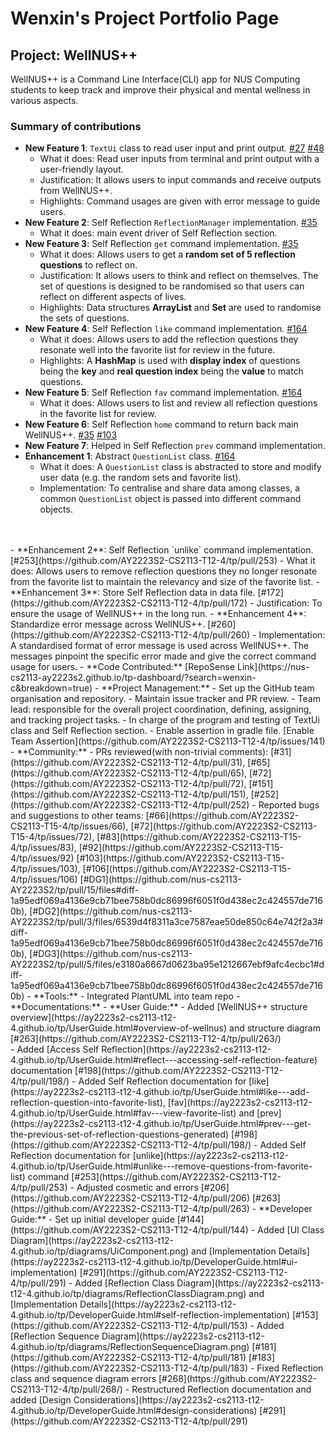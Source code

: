 # Wenxin's Project Portfolio Page

## Project: WellNUS++
WellNUS++ is a Command Line Interface(CLI) app for NUS Computing students to keep track and improve their physical and
mental wellness in various aspects.

### Summary of contributions
- **New Feature 1**: `TextUi` class to read user input and print output. 
[#27](https://github.com/AY2223S2-CS2113-T12-4/tp/pull/27) [#48](https://github.com/AY2223S2-CS2113-T12-4/tp/pull/48)
  - What it does: Read user inputs from terminal and print output with a user-friendly layout.
  - Justification: It allows users to input commands and receive outputs from WellNUS++.
  - Highlights: Command usages are given with error message to guide users.
- **New Feature 2**: Self Reflection `ReflectionManager` implementation. [#35](https://github.com/AY2223S2-CS2113-T12-4/tp/pull/35)
  - What it does: main event driver of Self Reflection section.
- **New Feature 3**: Self Reflection `get` command implementation. [#35](https://github.com/AY2223S2-CS2113-T12-4/tp/pull/35)
  - What it does: Allows users to get a **random set of 5 reflection questions** to reflect on.
  - Justification: It allows users to think and reflect on themselves. The set of questions is designed to be randomised 
  so that users can reflect on different aspects
  of lives.
  - Highlights: Data structures **ArrayList** and **Set** are used to randomise the sets of questions. 
- **New Feature 4**: Self Reflection `like` command implementation. [#164](https://github.com/AY2223S2-CS2113-T12-4/tp/pull/164)
  - What it does: Allows users to add the reflection questions they resonate well into the favorite list for review in the future.
  - Highlights: A **HashMap** is used with **display index** of questions being the **key** and **real question index** 
  being the **value** to match questions. 
- **New Feature 5**: Self Reflection `fav` command implementation. [#164](https://github.com/AY2223S2-CS2113-T12-4/tp/pull/164)
  - What it does: Allows users to list and review all reflection questions in the favorite list for review.
- **New Feature 6**: Self Reflection `home` command to return back main WellNUS++. 
[#35](https://github.com/AY2223S2-CS2113-T12-4/tp/pull/35) [#103](https://github.com/AY2223S2-CS2113-T12-4/tp/pull/103)
- **New Feature 7**: Helped in Self Reflection `prev` command implementation.
- **Enhancement 1**: Abstract `QuestionList` class. [#164](https://github.com/AY2223S2-CS2113-T12-4/tp/pull/164)
  - What it does: A `QuestionList` class is abstracted to store and modify user data (e.g. the random sets and favorite list).
  - Implementation: To centralise and share data among classes, a common `QuestionList` object is passed into different command objects.
<br>
<br>
- **Enhancement 2**: Self Reflection `unlike` command implementation. [#253](https://github.com/AY2223S2-CS2113-T12-4/tp/pull/253)
  - What it does: Allows users to remove reflection questions they no longer resonate from the favorite list to maintain the relevancy 
  and size of the favorite list. 
- **Enhancement 3**: Store Self Reflection data in data file. [#172](https://github.com/AY2223S2-CS2113-T12-4/tp/pull/172)
  - Justification: To ensure the usage of WellNUS++ in the long run.
- **Enhancement 4**: Standardize error message across WellNUS++. [#260](https://github.com/AY2223S2-CS2113-T12-4/tp/pull/260)
  - Implementation: A standardised format of error message is used across WellNUS++. The messages pinpoint the specific 
error made and give the correct command usage for users.
- **Code Contributed:** [RepoSense Link](https://nus-cs2113-ay2223s2.github.io/tp-dashboard/?search=wenxin-c&breakdown=true)
- **Project Management:**
  - Set up the GitHub team organisation and repository.
  - Maintain issue tracker and PR review.
  - Team lead: responsible for the overall project coordination, defining, assigning, and tracking project tasks.
  - In charge of the program and testing of TextUi class and Self Reflection section.
  - Enable assertion in gradle file. [Enable Team Assertion](https://github.com/AY2223S2-CS2113-T12-4/tp/issues/141)
- **Community:**
  - PRs reviewed(with non-trivial comments):
[#31](https://github.com/AY2223S2-CS2113-T12-4/tp/pull/31),
[#65](https://github.com/AY2223S2-CS2113-T12-4/tp/pull/65),
[#72](https://github.com/AY2223S2-CS2113-T12-4/tp/pull/72),
[#151](https://github.com/AY2223S2-CS2113-T12-4/tp/pull/151),
[#252](https://github.com/AY2223S2-CS2113-T12-4/tp/pull/252)
  - Reported bugs and suggestions to other teams:
[#66](https://github.com/AY2223S2-CS2113-T15-4/tp/issues/66), [#72](https://github.com/AY2223S2-CS2113-T15-4/tp/issues/72),
[#83](https://github.com/AY2223S2-CS2113-T15-4/tp/issues/83), [#92](https://github.com/AY2223S2-CS2113-T15-4/tp/issues/92)
[#103](https://github.com/AY2223S2-CS2113-T15-4/tp/issues/103), [#106](https://github.com/AY2223S2-CS2113-T15-4/tp/issues/106)
[#DG1](https://github.com/nus-cs2113-AY2223S2/tp/pull/15/files#diff-1a95edf069a4136e9cb71bee758b0dc86996f6051f0d438ec2c424557de7160b),
[#DG2](https://github.com/nus-cs2113-AY2223S2/tp/pull/3/files/6539d4f8311a3ce7587eae50de850c64e742f2a3#diff-1a95edf069a4136e9cb71bee758b0dc86996f6051f0d438ec2c424557de7160b),
[#DG3](https://github.com/nus-cs2113-AY2223S2/tp/pull/5/files/e3180a6667d0623ba95e1212667ebf9afc4ecbc1#diff-1a95edf069a4136e9cb71bee758b0dc86996f6051f0d438ec2c424557de7160b)
- **Tools:**
  - Integrated PlantUML into team repo
- **Documentations:**
  - **User Guide:**
    - Added [WellNUS++ structure overview](https://ay2223s2-cs2113-t12-4.github.io/tp/UserGuide.html#overview-of-wellnus) 
    and structure diagram [#263](https://github.com/AY2223S2-CS2113-T12-4/tp/pull/263/)<br>
    - Added [Access Self Reflection](https://ay2223s2-cs2113-t12-4.github.io/tp/UserGuide.html#reflect---accessing-self-reflection-feature)
      documentation [#198](https://github.com/AY2223S2-CS2113-T12-4/tp/pull/198/)
    - Added Self Reflection documentation for [like](https://ay2223s2-cs2113-t12-4.github.io/tp/UserGuide.html#like---add-reflection-question-into-favorite-list),
      [fav](https://ay2223s2-cs2113-t12-4.github.io/tp/UserGuide.html#fav---view-favorite-list) and
      [prev](https://ay2223s2-cs2113-t12-4.github.io/tp/UserGuide.html#prev---get-the-previous-set-of-reflection-questions-generated)
      [#198](https://github.com/AY2223S2-CS2113-T12-4/tp/pull/198/)
    - Added Self Reflection documentation for [unlike](https://ay2223s2-cs2113-t12-4.github.io/tp/UserGuide.html#unlike---remove-questions-from-favorite-list) 
    command [#253](https://github.com/AY2223S2-CS2113-T12-4/tp/pull/253)
    - Adjusted cosmetic and errors [#206](https://github.com/AY2223S2-CS2113-T12-4/tp/pull/206) [#263](https://github.com/AY2223S2-CS2113-T12-4/tp/pull/263)
  - **Developer Guide:** 
    - Set up initial developer guide [#144](https://github.com/AY2223S2-CS2113-T12-4/tp/pull/144)
    - Added [UI Class Diagram](https://ay2223s2-cs2113-t12-4.github.io/tp/diagrams/UiComponent.png) 
    and [Implementation Details](https://ay2223s2-cs2113-t12-4.github.io/tp/DeveloperGuide.html#ui-implementation) 
    [#291](https://github.com/AY2223S2-CS2113-T12-4/tp/pull/291)
    - Added [Reflection Class Diagram](https://ay2223s2-cs2113-t12-4.github.io/tp/diagrams/ReflectionClassDiagram.png) 
    and [Implementation Details](https://ay2223s2-cs2113-t12-4.github.io/tp/DeveloperGuide.html#self-reflection-implementation) 
    [#153](https://github.com/AY2223S2-CS2113-T12-4/tp/pull/153) 
    - Added [Reflection Sequence Diagram](https://ay2223s2-cs2113-t12-4.github.io/tp/diagrams/ReflectionSequenceDiagram.png) 
    [#181](https://github.com/AY2223S2-CS2113-T12-4/tp/pull/181)
    [#183](https://github.com/AY2223S2-CS2113-T12-4/tp/pull/183)
    - Fixed Reflection class and sequence diagram errors [#268](https://github.com/AY2223S2-CS2113-T12-4/tp/pull/268/)
    - Restructured Reflection documentation and 
    added [Design Considerations](https://ay2223s2-cs2113-t12-4.github.io/tp/DeveloperGuide.html#design-considerations) 
    [#291](https://github.com/AY2223S2-CS2113-T12-4/tp/pull/291)<br>
    